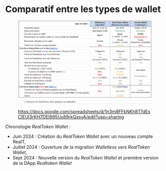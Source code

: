 # Comparatif entre les types de wallet

<figure><img src="../../.gitbook/assets/image (4) (1) (1).png" alt=""><figcaption><p><a href="https://docs.google.com/spreadsheets/d/1n3m8FFkNKh8T7dEsCIEUl3rKH7DEl995Us89rkQxsvA/edit?usp=sharing">https://docs.google.com/spreadsheets/d/1n3m8FFkNKh8T7dEsCIEUl3rKH7DEl995Us89rkQxsvA/edit?usp=sharing</a></p></figcaption></figure>

Chronologie _RealToken Wallet :_&#x20;

* Juin 2024 : Création du _RealToken Wallet_ avec un nouveau compte RealT,
* Juillet 2024 : Ouverture de la migration _Walletless vers RealToken Wallet,_
* Sept 2024 : Nouvelle version du _RealToken Wallet_ et première version de la DApp _Realtoken Wallet_
